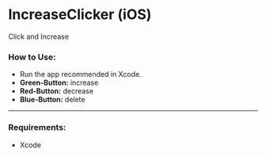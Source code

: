 # IncreaseClicker (iOS)
Click and Increase

### How to Use:
- Run the app recommended in Xcode.
- **Green-Button:** increase
- **Red-Button:** decrease
- **Blue-Button:** delete

<hr>

### Requirements:
- Xcode
